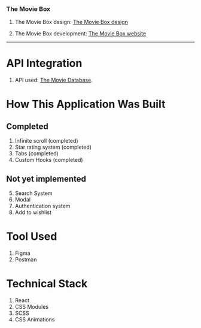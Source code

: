 ### The Movie Box

1. The Movie Box design: [The Movie Box design](https://www.sketchappsources.com/free-source/2682-the-movie-box-landing-page-sketch-freebie-resource.html)

2. The Movie Box development: [The Movie Box website](https://themovieboxx.netlify.app/)

---

# API Integration

1. API used: [The Movie Database](https://www.themoviedb.org/documentation/api).

# How This Application Was Built

## Completed

1. Infinite scroll (completed)
2. Star rating system (completed)
3. Tabs (completed)
4. Custom Hooks (completed)

## Not yet implemented

5. Search System
6. Modal
7. Authentication system
8. Add to wishlist

# Tool Used

1. Figma
2. Postman

# Technical Stack

1. React
2. CSS Modules
3. SCSS
4. CSS Animations
